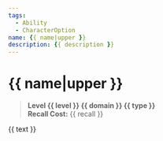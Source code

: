 ```yaml
---
tags:
  - Ability
  - CharacterOption
name: {{ name|upper }}
description: {{ description }}
---
```

# {{ name|upper }}

> **Level {{ level }} {{ domain }} {{ type }}**  
> **Recall Cost:** {{ recall }}

{{ text }}
